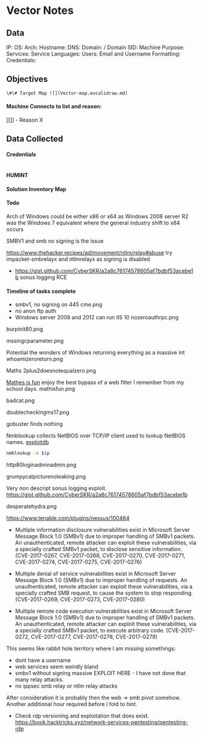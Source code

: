 # Vector Notes

## Data 

IP: 
OS:
Arch:
Hostname:
DNS:
Domain:  / Domain SID:
Machine Purpose: 
Services:
Service Languages:
Users:
Email and Username Formatting:
Credentials:

## Objectives

`\#\# Target Map ![](Vector-map.excalidraw.md)`

#### Machine Connects to list and reason:

[[]] - Reason X

## Data Collected

#### Credentials
```
```

#### HUMINT


#### Solution Inventory Map


#### Todo 

Arch of Windows could be either x86 or x64 as Windows 2008 server R2 was the Windows 7 equivalent where the general industry shift to x64 occurs  

SMBV1 and smb no signing is the issue 

https://www.thehacker.recipes/ad/movement/ntlm/relay#abuse
try impacket-smbrelayx and ntlmrelayx as signing is disabled

- https://gist.github.com/CyberSKR/a2a8c76174578605af7bdbf53acebe1b sonus logging RCE

#### Timeline of tasks complete

- smbv1, no signing on 445
cme.png
- no anon ftp auth
- Windows server 2008 and 2012 can run IIS 10
nozeroauthrpc.png

burpinit80.png


mssingcparameter.png

Potential the wonders of Windows returning everything as a massive int
whoamizeroreturn.png

Maths 
2plus2doesnotequalzero.png

[Mathes is fun](https://www.mathsisfun.com/games/tanks.html) enjoy the best bypass of a web filter I remember from my school days.
mathisfun.png

badcat.png

doublecheckingms17.png

gobuster finds nothing

Nmblookup collects NetBIOS over TCP/IP client used to lookup NetBIOS names. [exploitdb](https://www.exploit-db.com/docs/48760)
```bash
nmblookup -A $ip
```

http80loginadminadmin.png

grumpycatpicturenoleaking.png

Very non descript sonus logging exploit.
https://gist.github.com/CyberSKR/a2a8c76174578605af7bdbf53acebe1b

desperatehydra.png


https://www.tenable.com/plugins/nessus/100464  
- Multiple information disclosure vulnerabilities exist in Microsoft Server Message Block 1.0 (SMBv1) due to improper handling of SMBv1 packets. An unauthenticated, remote attacker can exploit these vulnerabilities, via a specially crafted SMBv1 packet, to disclose sensitive information. (CVE-2017-0267, CVE-2017-0268, CVE-2017-0270, CVE-2017-0271, CVE-2017-0274, CVE-2017-0275, CVE-2017-0276)  
  
- Multiple denial of service vulnerabilities exist in Microsoft Server Message Block 1.0 (SMBv1) due to improper handling of requests. An unauthenticated, remote attacker can exploit these vulnerabilities, via a specially crafted SMB request, to cause the system to stop responding. (CVE-2017-0269, CVE-2017-0273, CVE-2017-0280)  
  
- Multiple remote code execution vulnerabilities exist in Microsoft Server Message Block 1.0 (SMBv1) due to improper handling of SMBv1 packets. An unauthenticated, remote attacker can exploit these vulnerabilities, via a specially crafted SMBv1 packet, to execute arbitrary code. (CVE-2017-0272, CVE-2017-0277, CVE-2017-0278, CVE-2017-0279)

This seems like rabbit hole territory where I am missing somethings:
- dont have a username
- web services seem weirdly bland 
- smbv1 without signing massive EXPLOIT HERE - I have not done that many relay attacks. 
- no ippsec smb relay or ntlm relay attacks

After consideration it is probably then the web -> smb pivot somehow. Another additional hour required before I fold to hint. 
- Check rdp versioning and exploitation that does exist.
https://book.hacktricks.xyz/network-services-pentesting/pentesting-rdp
